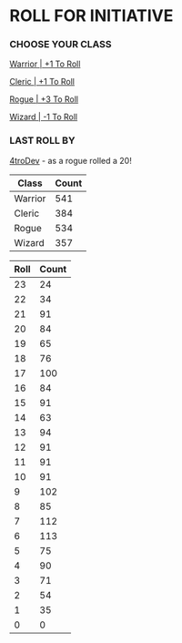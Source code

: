 # ROLL FOR INITIATIVE
### CHOOSE YOUR CLASS

[Warrior | +1 To Roll](https://github.com/benjaminsampica/benjaminsampica/issues/new?title=roll%7Cwarrior&body=Just+click+%27Submit+new+issue%27.)

[Cleric | +1 To Roll](https://github.com/benjaminsampica/benjaminsampica/issues/new?title=roll%7Ccleric&body=Just+click+%27Submit+new+issue%27.)

[Rogue | +3 To Roll](https://github.com/benjaminsampica/benjaminsampica/issues/new?title=roll%7Crogue&body=Just+click+%27Submit+new+issue%27.)

[Wizard | -1 To Roll](https://github.com/benjaminsampica/benjaminsampica/issues/new?title=roll%7Cwizard&body=Just+click+%27Submit+new+issue%27.)
### LAST ROLL BY
[4troDev](https://www.github.com/4troDev) - as a rogue rolled a 20!

|Class|Count|
|-|-|
|Warrior|541|
|Cleric|384|
|Rogue|534|
|Wizard|357|

|Roll|Count|
|-|-|
|23|24
|22|34
|21|91
|20|84
|19|65
|18|76
|17|100
|16|84
|15|91
|14|63
|13|94
|12|91
|11|91
|10|91
|9|102
|8|85
|7|112
|6|113
|5|75
|4|90
|3|71
|2|54
|1|35
|0|0
